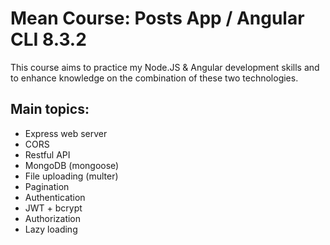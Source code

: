 # Mean Course: Posts App / Angular CLI 8.3.2

This course aims to practice my Node.JS & Angular development skills and to enhance knowledge on the combination of these two technologies.

## Main topics:
- Express web server
- CORS
- Restful API
- MongoDB (mongoose)
- File uploading (multer)
- Pagination
- Authentication
- JWT + bcrypt
- Authorization
- Lazy loading